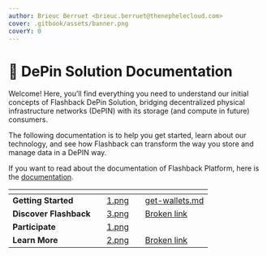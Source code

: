 ```yaml
---
author: Brieuc Berruet <brieuc.berruet@thenephelecloud.com>
cover: .gitbook/assets/banner.png
coverY: 0
---
```


# 📄 DePin Solution Documentation

Welcome! Here, you’ll find everything you need to understand our initial concepts of Flashback DePin Solution, bridging decentralized physical infrastructure networks (DePIN) with its storage (and compute in future) consumers.

The following documentation is to help you get started, learn about our technology, and see how Flashback can transform the way you store and manage data in a DePIN way.

If you want to read about the documentation of Flashback Platform, here is the [documentation](https://docs.flashback.tech/).

<table data-view="cards"><thead><tr><th></th><th valign="top"></th><th data-hidden data-card-cover data-type="files"></th><th data-hidden></th><th data-hidden data-card-target data-type="content-ref"></th></tr></thead><tbody><tr><td><strong>Getting Started</strong></td><td valign="top"></td><td><a href=".gitbook/assets/1.png">1.png</a></td><td></td><td><a href="participate/get-wallets.md">get-wallets.md</a></td></tr><tr><td><strong>Discover Flashback</strong></td><td valign="top"></td><td><a href=".gitbook/assets/3.png">3.png</a></td><td></td><td><a href="broken-reference">Broken link</a></td></tr><tr><td><strong>Participate</strong></td><td valign="top"></td><td><a href=".gitbook/assets/1.png">1.png</a></td><td></td><td></td></tr><tr><td><strong>Learn More</strong></td><td valign="top"></td><td><a href=".gitbook/assets/2.png">2.png</a></td><td></td><td><a href="broken-reference">Broken link</a></td></tr></tbody></table>
